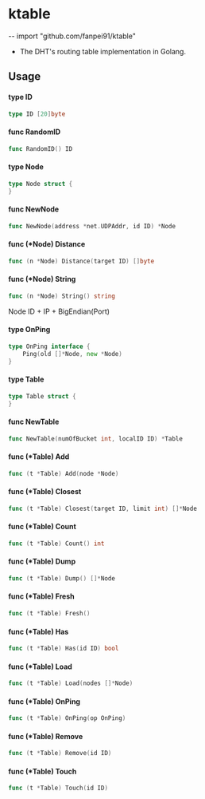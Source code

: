 # ktable
--
    import "github.com/fanpei91/ktable"

* The DHT's routing table implementation in Golang.

## Usage

#### type ID

```go
type ID [20]byte
```


#### func  RandomID

```go
func RandomID() ID
```

#### type Node

```go
type Node struct {
}
```


#### func  NewNode

```go
func NewNode(address *net.UDPAddr, id ID) *Node
```

#### func (*Node) Distance

```go
func (n *Node) Distance(target ID) []byte
```

#### func (*Node) String

```go
func (n *Node) String() string
```
Node ID + IP + BigEndian(Port)

#### type OnPing

```go
type OnPing interface {
	Ping(old []*Node, new *Node)
}
```


#### type Table

```go
type Table struct {
}
```


#### func  NewTable

```go
func NewTable(numOfBucket int, localID ID) *Table
```

#### func (*Table) Add

```go
func (t *Table) Add(node *Node)
```

#### func (*Table) Closest

```go
func (t *Table) Closest(target ID, limit int) []*Node
```

#### func (*Table) Count

```go
func (t *Table) Count() int
```

#### func (*Table) Dump

```go
func (t *Table) Dump() []*Node
```

#### func (*Table) Fresh

```go
func (t *Table) Fresh()
```

#### func (*Table) Has

```go
func (t *Table) Has(id ID) bool
```

#### func (*Table) Load

```go
func (t *Table) Load(nodes []*Node)
```

#### func (*Table) OnPing

```go
func (t *Table) OnPing(op OnPing)
```

#### func (*Table) Remove

```go
func (t *Table) Remove(id ID)
```

#### func (*Table) Touch

```go
func (t *Table) Touch(id ID)
```
